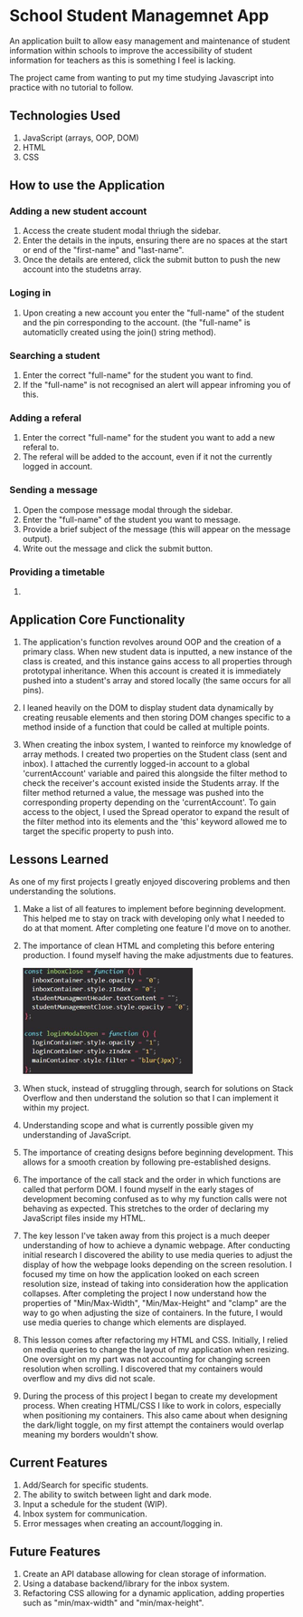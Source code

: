 # School Student Managemnet App

An application built to allow easy management and maintenance of student information within schools to improve the accessibility of student information for teachers as this is something I feel is lacking.

The project came from wanting to put my time studying Javascript into practice with no tutorial to follow.

## Technologies Used

1. JavaScript (arrays, OOP, DOM)
2. HTML
3. CSS

## How to use the Application

### Adding a new student account
1. Access the create student modal thriugh the sidebar.
2. Enter the details in the inputs, ensuring there are no spaces at the start or end of the "first-name" and "last-name".
3. Once the details are entered, click the submit button to push the new account into the studetns array.

### Loging in
1. Upon creating a new account you enter the "full-name" of the student and the pin corresponding to the account. (the "full-name" is automaticlly created using the join() string method).

### Searching a student
1. Enter the correct "full-name" for the student you want to find. 
2. If the "full-name" is not recognised an alert will appear infroming you of this.

### Adding a referal
1. Enter the correct "full-name" for the student you want to add a new referal to.
2. The referal will be added to the account, even if it not the currently logged in account. 

### Sending a message
1. Open the compose message modal through the sidebar.
2. Enter the "full-name" of the student you want to message.
3. Provide a brief subject of the message (this will appear on the message output).
4. Write out the message and click the submit button. 

### Providing a timetable
1. 

## Application Core Functionality

1. The application's function revolves around OOP and the creation of a primary class. When new student data is inputted, a new instance of the class is created, and this instance gains access to all properties through prototypal inheritance. When this account is created it is immediately pushed into a student's array and stored locally (the same occurs for all pins).
2. I leaned heavily on the DOM to display student data dynamically by creating reusable elements and then storing DOM changes specific to a method inside of a function that could be called at multiple points.

3. When creating the inbox system, I wanted to reinforce my knowledge of array methods. I created two properties on the Student class (sent and inbox). I attached the currently logged-in account to a global 'currentAccount' variable and paired this alongside the filter method to check the receiver's account existed inside the Students array. If the filter method returned a value, the message was pushed into the corresponding property depending on the 'currentAccount'. To gain access to the object, I used the Spread operator to expand the result of the filter method into its elements and the 'this' keyword allowed me to target the specific property to push into.

## Lessons Learned

As one of my first projects I greatly enjoyed discovering problems and then understanding the solutions.

1.  Make a list of all features to implement before beginning development. This helped me to stay on track with developing only what I needed to do at that moment. After completing one feature I'd move on to another.
2.  The importance of clean HTML and completing this before entering production. I found myself having the make adjustments due to features.

    <img src="./images/readme/functions.JPG" width='300'/>

3.  When stuck, instead of struggling through, search for solutions on Stack Overflow and then understand the solution so that I can implement it within my project.
4.  Understanding scope and what is currently possible given my understanding of JavaScript.
5.  The importance of creating designs before beginning development. This allows for a smooth creation by following pre-established designs.
6.  The importance of the call stack and the order in which functions are called that perform DOM. I found myself in the early stages of development becoming confused as to why my function calls were not behaving as expected. This stretches to the order of declaring my JavaScript files inside my HTML.
7.  The key lesson I've taken away from this project is a much deeper understanding of how to achieve a dynamic webpage. After conducting initial research I discovered the ability to use media queries to adjust the display of how the webpage looks depending on the screen resolution. I focused my time on how the application looked on each screen resolution size, instead of taking into consideration how the application collapses. After completing the project I now understand how the properties of "Min/Max-Width", "Min/Max-Height" and "clamp" are the way to go when adjusting the size of containers. In the future, I would use media queries to change which elements are displayed.
8.  This lesson comes after refactoring my HTML and CSS. Initially, I relied on media queries to change the layout of my application when resizing. One oversight on my part was not accounting for changing screen resolution when scrolling. I discovered that my containers would overflow and my divs did not scale.
9.  During the process of this project I began to create my development process. When creating HTML/CSS I like to work in colors, especially when positioning my containers. This also came about when designing the dark/light toggle, on my first attempt the containers would overlap meaning my borders wouldn't show.

## Current Features

1. Add/Search for specific students.
2. The ability to switch between light and dark mode.
3. Input a schedule for the student (WIP).
4. Inbox system for communication.
5. Error messages when creating an account/logging in.

## Future Features

1. Create an API database allowing for clean storage of information.
2. Using a database backend/library for the inbox system.
3. Refactoring CSS allowing for a dynamic application, adding properties such as "min/max-width" and "min/max-height".
